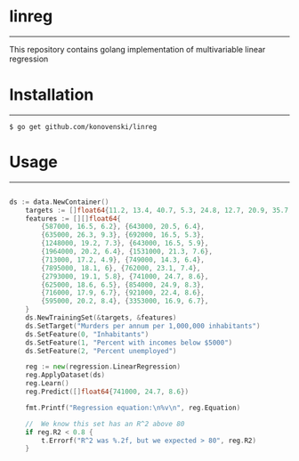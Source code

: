 # linreg
------------

This repository contains golang implementation of multivariable linear regression


# Installation
------------

    $ go get github.com/konovenski/linreg
    

# Usage
------------

```go

ds := data.NewContainer()
	targets := []float64{11.2, 13.4, 40.7, 5.3, 24.8, 12.7, 20.9, 35.7, 8.7, 9.6, 14.5, 26.9, 15.7, 36.2, 18.1, 28.9, 14.9, 25.8, 21.7, 25.7}
	features := [][]float64{
		{587000, 16.5, 6.2}, {643000, 20.5, 6.4},
		{635000, 26.3, 9.3}, {692000, 16.5, 5.3},
		{1248000, 19.2, 7.3}, {643000, 16.5, 5.9},
		{1964000, 20.2, 6.4}, {1531000, 21.3, 7.6},
		{713000, 17.2, 4.9}, {749000, 14.3, 6.4},
		{7895000, 18.1, 6}, {762000, 23.1, 7.4},
		{2793000, 19.1, 5.8}, {741000, 24.7, 8.6},
		{625000, 18.6, 6.5}, {854000, 24.9, 8.3},
		{716000, 17.9, 6.7}, {921000, 22.4, 8.6},
		{595000, 20.2, 8.4}, {3353000, 16.9, 6.7},
	}
	ds.NewTrainingSet(&targets, &features)
	ds.SetTarget("Murders per annum per 1,000,000 inhabitants")
	ds.SetFeature(0, "Inhabitants")
	ds.SetFeature(1, "Percent with incomes below $5000")
	ds.SetFeature(2, "Percent unemployed")

	reg := new(regression.LinearRegression)
	reg.ApplyDataset(ds)
	reg.Learn()
	reg.Predict([]float64{741000, 24.7, 8.6})

	fmt.Printf("Regression equation:\n%v\n", reg.Equation)

	//  We know this set has an R^2 above 80
	if reg.R2 < 0.8 {
		t.Errorf("R^2 was %.2f, but we expected > 80", reg.R2)
	}

```
